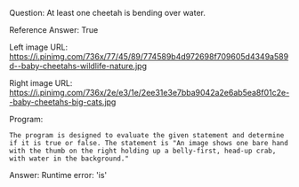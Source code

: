 Question: At least one cheetah is bending over water.

Reference Answer: True

Left image URL: https://i.pinimg.com/736x/77/45/89/774589b4d972698f709605d4349a589d--baby-cheetahs-wildlife-nature.jpg

Right image URL: https://i.pinimg.com/736x/2e/e3/1e/2ee31e3e7bba9042a2e6ab5ea8f01c2e--baby-cheetahs-big-cats.jpg

Program:

```
The program is designed to evaluate the given statement and determine if it is true or false. The statement is "An image shows one bare hand with the thumb on the right holding up a belly-first, head-up crab, with water in the background."
```
Answer: Runtime error: 'is'


